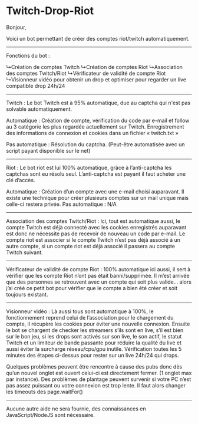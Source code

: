 # Twitch-Drop-Riot

Bonjour,

Voici un bot permettant de créer des comptes riot/twitch automatiquement.

 <hr>
 
Fonctions du bot :

↳Création de comptes Twitch
↳Création de comptes Riot
↳Association des comptes Twitch/Riot
↳Vérificateur de validité de compte Riot
↳Visionneur vidéo pour obtenir un drop et optimiser pour regarder un live compatible drop 24h/24


<hr>
 
Twitch : 
Le bot Twitch est à 95% automatique, due au captcha qui n'est pas solvable automatiquement.

Automatique : 
Création de compte, vérification du code par e-mail et follow au 3 catégorie les plus regardée actuellement sur Twitch.
Enregistrement des informations de connexion et cookies dans un fichier « twitch.txt »

Pas automatique : 
Résolution du captcha. (Peut-être automatisée avec un script payant disponible sur le net)

 <hr>
 
Riot :
Le bot riot est lui 100% automatique, grâce à l’anti-captcha les captchas sont eu résolu seul.
L’anti-captcha est payant il faut acheter une clé d’accès.

Automatique : 
Création d’un compte avec une e-mail choisi auparavant.
Il existe une technique pour créer plusieurs comptes sur un mail unique mais celle-ci restera privée.
Pas automatique :
N/A

 <hr>
 
Association des comptes Twitch/Riot :
Ici, tout est automatique aussi, le compte Twitch est déjà connecté avec les cookies enregistrés auparavant est donc ne nécessite pas de recevoir de nouveau un code par e-mail.
Le compte riot est associer si le compte Twitch n’est pas déjà associé à un autre compte, si un compte riot est déjà associé il passera au compte Twitch suivant.

 <hr>
 
Vérificateur de validité de compte Riot :
100% automatique ici aussi, il sert à vérifier que les compte Riot n’ont pas était banni/supprimée.
Il m’est arrivée que des personnes se retrouvent avec un compte qui soit plus valide… alors j’ai créé ce petit bot pour vérifier que le compte a bien été créer et soit toujours existant.

 <hr>
 
Visionneur vidéo :
Là aussi tous sont automatique à 100%, le fonctionnement reprend celui de l’association pour le chargement du compte, il récupère les cookies pour éviter une nouvelle connexion.
Ensuite le bot se chargent de checker les streamers s’ils sont en live, s’il est bien sur le bon jeu, si les drops sont activés sur son live, le son actif, le statut Twitch et un limiteur de bande passante pour réduire la qualité du live et aussi éviter la surcharge réseau/cpu/gpu inutile.
Vérification toutes les 5 minutes des étapes ci-dessus pour rester sur un live 24h/24 qui drops.

Quelques problèmes peuvent être rencontre à cause des pubs donc dès qu’un nouvel onglet est ouvert celui-ci est directement fermer. (1 onglet max par instance).
Des problèmes de plantage peuvent survenir si votre PC n’est pas assez puissant ou votre connexion est trop lente.
Il faut alors changer les timeouts des page.waitFor()

 <hr>
 
Aucune autre aide ne sera fournie, des connaissances en JavaScript/NodeJS sont nécessaire.
